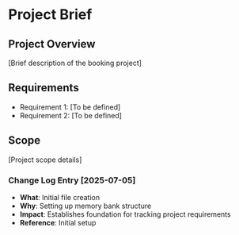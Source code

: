# Project Brief

## Project Overview
[Brief description of the booking project]

## Requirements
- Requirement 1: [To be defined]
- Requirement 2: [To be defined]

## Scope
[Project scope details]

### Change Log Entry [2025-07-05]
- **What**: Initial file creation
- **Why**: Setting up memory bank structure
- **Impact**: Establishes foundation for tracking project requirements
- **Reference**: Initial setup

